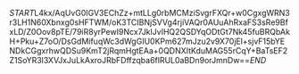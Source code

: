 $START$L4kx/AqUvG0IGV3EChZz+mtLLg0rbMCMziSvgrFXQr+w0CgxgWRN3r3LH1N60Xbnxg0sHFTWM/oK3TCIBNjSVVg4rjiVAQr0AUuAhRxaFS3sRe9BfxLD/Z0Oov8pTE/79iR8yrPewI9Ncx7JklJvIHQ2QSDYqODtGt7Nk45fuBRQbAkH+Pku+Z7oO/DsGdMifuqWc3dWgGIU0KPm627mJzu2v9X70jEl+sjvF15bYENDkCGgxrhwQDSu9KmT2jRqmHgtEAa+0QDNXItKduMAG55rCqY+BaTsEF2Z1SoYR3l3XVJxJuLkAxroJRbFDffzqba6flRUL0aBDn9orJmnDw==$END$